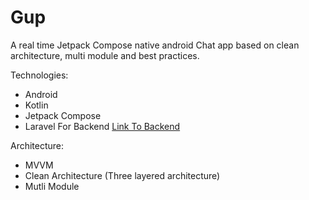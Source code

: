 # Gup
A real time Jetpack Compose native android Chat app based on clean architecture, multi module and best practices.

Technologies:
- Android
- Kotlin
- Jetpack Compose
- Laravel For Backend <a href="https://github.com/zeeshanali-k/Gup">Link To Backend</a>

Architecture:
- MVVM
- Clean Architecture (Three layered architecture)
- Mutli Module
